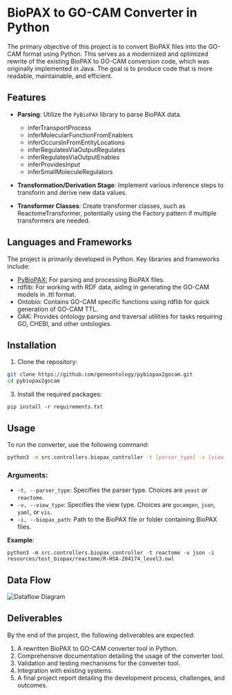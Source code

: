 # BioPAX to GO-CAM Converter in Python

The primary objective of this project is to convert BioPAX files into the GO-CAM format using Python. This serves as a modernized and optimized rewrite of the existing BioPAX to GO-CAM conversion code, which was originally implemented in Java. The goal is to produce code that is more readable, maintainable, and efficient.

## Features

- **Parsing**: Utilize the `PyBioPAX` library to parse BioPAX data.

  - inferTransportProcess
  - inferMolecularFunctionFromEnablers
  - inferOccursInFromEntityLocations
  - inferRegulatesViaOutputRegulates
  - inferRegulatesViaOutputEnables
  - inferProvidesInput
  - inferSmallMoleculeRegulators

- **Transformation/Derivation Stage**: Implement various inference steps to transform and derive new data values.
- **Transformer Classes**: Create transformer classes, such as ReactomeTransformer, potentially using the Factory pattern if multiple transformers are needed.

## Languages and Frameworks
The project is primarily developed in Python. Key libraries and frameworks include:

- [PyBioPAX:](https://github.com/indralab/pybiopax) For parsing and processing BioPAX files.
- rdflib: For working with RDF data, aiding in generating the GO-CAM models in .ttl format.
- Ontobio: Contains GO-CAM specific functions using rdflib for quick generation of GO-CAM TTL.
- OAK: Provides ontology parsing and traversal utilities for tasks requiring GO, CHEBI, and other ontologies.


## Installation

1. Clone the repository:

``` bash
git clone https://github.com/geneontology/pybiopax2gocam.git
cd pybiopax2gocam
```

3. Install the required packages:

`pip install -r requirements.txt
`
## Usage

To run the converter, use the following command:

``` bash
python3 -m src.controllers.biopax_controller -t [parser_type] -v [view_type] -i [path_to_biopax]
```

### Arguments:

- `-t, --parser_type`: Specifies the parser type. Choices are `yeast` or `reactome`.
- `-v, --view_type`: Specifies the view type. Choices are `gocamgen`, `json`, `yaml`, or `vis`.
- `-i, --biopax_path`: Path to the BioPAX file or folder containing BioPAX files.

**Example**:

`python3 -m src.controllers.biopax_controller -t reactome -v json -i resources/test_biopax/reactome/R-HSA-204174_level3.owl
`
## Data Flow

![Dataflow Diagram](https://github.com/geneontology/pybiopax2gocam/blob/main/data/dataflowdiagram.jpg?raw=true)


## Deliverables

By the end of the project, the following deliverables are expected:

1. A rewritten BioPAX to GO-CAM converter tool in Python.
2. Comprehensive documentation detailing the usage of the converter tool.
4. Validation and testing mechanisms for the converter tool.
5. Integration with existing systems.
6. A final project report detailing the development process, challenges, and outcomes.
